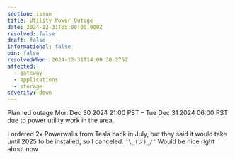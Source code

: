 ```yaml
---
section: issue
title: Utility Power Outage
date: 2024-12-31T05:00:00.000Z
resolved: false
draft: false
informational: false
pin: false
resolvedWhen: 2024-12-31T14:00:30.275Z
affected:
  - gateway
  - applications
  - storage
severity: down
---
```

Planned outage Mon Dec 30 2024 21:00 PST – Tue Dec 31 2024 06:00 PST due to power utility work in the area.

I ordered 2x Powerwalls from Tesla back in July, but they said it would take until 2025 to be installed, so I canceled. `¯\_(ツ)_/¯` Would be nice right about now